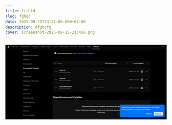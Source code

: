 ```yaml
---
title: ftthfd
slug: fghgd
date: 2025-08-25T23:51:00.000+07:00
description: dfghcfg
cover: screenshot-2025-08-15-213456.png
---
```

![](screenshot-2025-08-17-193411.png)
